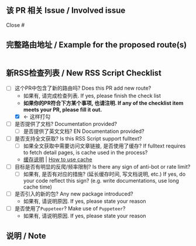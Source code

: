 <!-- 

请不要删除, 自行修改已有结构, 这会导致自动检测失败；不符合要求的部分留空即可

Do not remove existing titles or structures: it breaks CI

-->

## 该 PR 相关 Issue / Involved issue

Close #

## 完整路由地址 / Example for the proposed route(s)

<!--
为方便测试，请附上完整路由地址，包括所有必选与可选参数，否则将导致 PR 被关闭。
To simplify the testing workflow, please include the complete route, with all required and optional parameters, otherwise your pull request will be closed.

请按照如下格式填写`routes`区域: 我们将会根据你的参数展开自动测试. 一行一个路由
Please fill the `routes` block follow the format below, as we will perform automatic test based on this information. one route per line.

```
/some/route
/some/other/route
```

如果与路由无关, 请写`NOROUTE`

```
NOROUTE
```
-->

<!-- 在下方填写, 请不要删除`routes`标识: CI验证需要. FILL BELOW and keep `routes` keyword -->
```routes
```


## 新RSS检查列表 / New RSS Script Checklist

<!-- 

Please go over the checklist below before PR: this improve your PR pass rate.

Reference: https://docs.rsshub.app/en/joinus/

请在提交PR前检查以下事项: 这可以大大提升通过率

这些就是我们在审核时主要关注的事项, 敬请留意

参考: https://docs.rsshub.app/joinus

-->

- [ ] 这个PR中包含了新的路由吗? Does this PR add new route?
  - 如果有, 请完成检查列表. If yes, please finish the check list
  - **如果你的PR符合下方某个事项, 也请注明. If any of the checklist item meets your PR, please fill it out.**
  - [x] <- 这样打勾
- [ ] 是否提供了文档? Documentation provided?
  - [ ] 是否提供了英文文档? EN Documentation provided?
- [ ] 是否支持全文获取? Is this RSS Script support fulltext?
  - [ ] 如果全文获取中需要访问文章链接, 是否使用了缓存? If fulltext requires to fetch detail pages, is cache used in the process?
  - [缓存说明](https://docs.rsshub.app/joinus/#ti-jiao-xin-de-rsshub-gui-ze-bian-xie-jiao-ben-shi-yong-huan-cun) | [How to use cache](https://docs.rsshub.app/joinus/#ti-jiao-xin-de-rsshub-gui-ze-bian-xie-jiao-ben-shi-yong-huan-cun)
- [ ] 目标是否有明显的反爬/频率限制? Is there any sign of anti-bot or rate limit?
  - [ ] 如果有, 是否有对应的措施? (延长缓存时间, 写文档说明, etc.) If yes, do your code reflect this sign? (e.g. write documentations, use long cache time)
- [ ] 是否引入的新的包? Any new package introduced?
  - 如果有, 请说明原因. If yes, please state your reason
- [ ] 是否使用了`Puppeteer`? Make use of `Puppeteer`?
  - 如果有, 请说明原因. If yes, please state your reason
  

## 说明 / Note

<!-- 

Please state your reason/note here 

请在这里描述你的原因或留下其他相关的说明

-->
